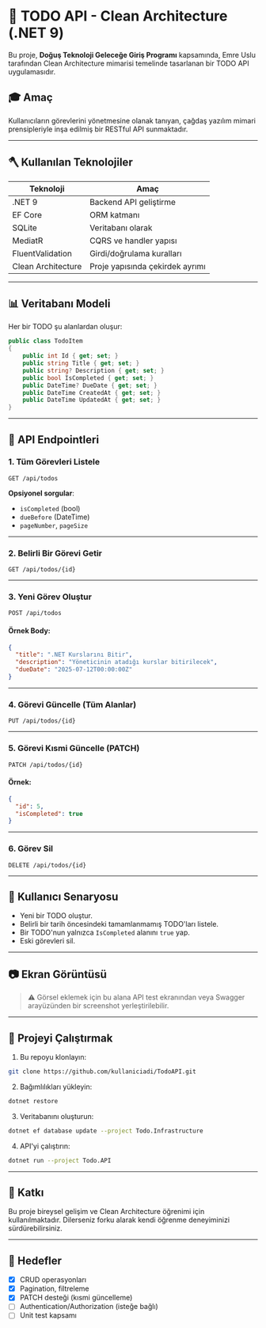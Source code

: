 # 📅 TODO API - Clean Architecture (.NET 9)

Bu proje, **Doğuş Teknoloji Geleceğe Giriş Programı** kapsamında, Emre Uslu tarafından Clean Architecture mimarisi temelinde tasarlanan bir TODO API uygulamasıdır.

## 🎓 Amaç

Kullanıcıların görevlerini yönetmesine olanak tanıyan, çağdaş yazılım mimari prensipleriyle inşa edilmiş bir RESTful API sunmaktadır.

---

## 🪓 Kullanılan Teknolojiler

| Teknoloji          | Amaç                            |
| ------------------ | ------------------------------- |
| .NET 9             | Backend API geliştirme          |
| EF Core            | ORM katmanı                     |
| SQLite             | Veritabanı olarak               |
| MediatR            | CQRS ve handler yapısı          |
| FluentValidation   | Girdi/doğrulama kuralları       |
| Clean Architecture | Proje yapısında çekirdek ayrımı |

---

## 📊 Veritabanı Modeli

Her bir TODO şu alanlardan oluşur:

```csharp
public class TodoItem
{
    public int Id { get; set; }
    public string Title { get; set; }
    public string? Description { get; set; }
    public bool IsCompleted { get; set; }
    public DateTime? DueDate { get; set; }
    public DateTime CreatedAt { get; set; }
    public DateTime UpdatedAt { get; set; }
}
```

---

## 🔄 API Endpointleri

### 1. Tüm Görevleri Listele

```http
GET /api/todos
```

**Opsiyonel sorgular**:

* `isCompleted` (bool)
* `dueBefore` (DateTime)
* `pageNumber`, `pageSize`

---

### 2. Belirli Bir Görevi Getir

```http
GET /api/todos/{id}
```

---

### 3. Yeni Görev Oluştur

```http
POST /api/todos
```

#### Örnek Body:

```json
{
  "title": ".NET Kurslarını Bitir",
  "description": "Yöneticinin atadığı kurslar bitirilecek",
  "dueDate": "2025-07-12T00:00:00Z"
}
```

---

### 4. Görevi Güncelle (Tüm Alanlar)

```http
PUT /api/todos/{id}
```

---

### 5. Görevi Kısmi Güncelle (PATCH)

```http
PATCH /api/todos/{id}
```

#### Örnek:

```json
{
  "id": 5,
  "isCompleted": true
}
```

---

### 6. Görev Sil

```http
DELETE /api/todos/{id}
```

---

## 👤 Kullanıcı Senaryosu

* Yeni bir TODO oluştur.
* Belirli bir tarih öncesindeki tamamlanmamış TODO'ları listele.
* Bir TODO'nun yalnızca `IsCompleted` alanını `true` yap.
* Eski görevleri sil.

---

## 📷 Ekran Görüntüsü

> ⚠️ Görsel eklemek için bu alana API test ekranından veya Swagger arayüzünden bir screenshot yerleştirilebilir.

---

## 🔧 Projeyi Çalıştırmak

1. Bu repoyu klonlayın:

```bash
git clone https://github.com/kullaniciadi/TodoAPI.git
```

2. Bağımlılıkları yükleyin:

```bash
dotnet restore
```

3. Veritabanını oluşturun:

```bash
dotnet ef database update --project Todo.Infrastructure
```

4. API'yi çalıştırın:

```bash
dotnet run --project Todo.API
```

---

## 🌟 Katkı

Bu proje bireysel gelişim ve Clean Architecture öğrenimi için kullanılmaktadır. Dilerseniz forku alarak kendi öğrenme deneyiminizi sürdürebilirsiniz.

---

## 🚀 Hedefler

* [x] CRUD operasyonları
* [x] Pagination, filtreleme
* [x] PATCH desteği (kısmi güncelleme)
* [ ] Authentication/Authorization (isteğe bağlı)
* [ ] Unit test kapsamı
